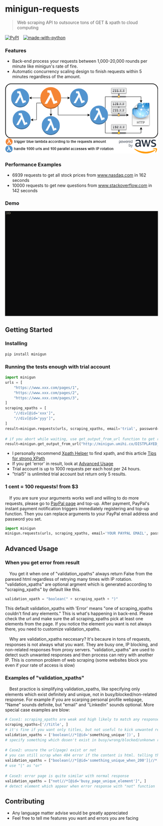  # minigun-requests
> Web scraping API to outsource tons of GET & xpath to cloud computing  

[![PyPI](https://img.shields.io/pypi/v/minigun.svg)](https://pypi.python.org/pypi/minigun)　[![made-with-python](https://img.shields.io/badge/Made%20with-Python-1f425f.svg)](https://www.python.org/)
### Features
+ Back-end process your requests between 1,000-20,000 rounds per minute like minigun's rate of fire.  
+ Automatic concurrency scaling design to finish requests within 5 minutes regardless of the amount.  

![flowchart](/images/flowchart.png)
### Performance Examples
+ 6939 requests to get all stock prices from www.nasdaq.com in 162 seconds  
+ 10000 requests to get new questions from www.stackoverflow.com in 142 seconds  
### Demo
![demo](/images/demo.gif)


## Getting Started
### Installing
```python
pip install minigun
```
### Running the tests enough with trial account
```python
import minigun
urls = [
    "https://www.xxx.com/pages/1",
    "https://www.xxx.com/pages/2",
    "https://www.xxx.com/pages/3",
]
scraping_xpaths = [
    "//div[@id='xxx']",
    "//div[@id='yyy']",
]
result=minigun.requests(urls, scraping_xpaths, email='trial', password='trial')

# if you abort while waiting, use get_output_from_url function to get result
result=minigun.get_output_from_url("http://minigun.umihi.co/DISTPLAYED_NUMBERS.txt")
```
+ I personally recommend [Xpath Helper](https://chrome.google.com/webstore/detail/xpath-helper/hgimnogjllphhhkhlmebbmlgjoejdpjl) to find xpath, and this article [Tips for strong XPath](https://developers.perfectomobile.com/pages/viewpage.action?pageId=13893679)
+ If you get 'error' in result, look at [Advanced Usage](#advanced-usage)  
+ Trial account is up to 1000 requests per each host per 24 hours.  
+ "trial5" is unlimited trial account but return only 5 results.  

### 1 cent = 100 requests! from $3
　If you are sure your arguments works well and willing to do more requests, please go to [PayPal page](#https://ic8ntngzk4.execute-api.us-west-2.amazonaws.com/stage/paypal-topup-page) and top-up.
After payment, PayPal's instant payment notification triggers immediately registering and top-up function.
Then you can replace arguments to your PayPal email address and password you set.
```python
import minigun
minigun.requests(urls, scraping_xpaths, email='YOUR PAYPAL EMAIL', password='YOUR PASSWORD')
```

## Advanced Usage
### When you get error from result
　You get it when one of "validation_xpaths" always return False from the paresed html regardless of retrying many times with IP rotation. "validation_xpaths" are optional argment which is generated according to "scraping_xpaths" by default like this.
```python
validation_xpath = "boolean(" + scraping_xpath + ")"
```
This default validation_xpaths with 'Error' means "one of scraping_xpaths couldn't find any elements." This is what's happening in back-end. Please check the url and make sure the all scraping_xpaths pick at least one elements from the page. If you notice the element you want is not always there, you need to customize validation_xpaths.  

　Why are validation_xpaths neccesary? It's becaure in tons of requests, responses is not always what you want. They are busy one, IP blocking, and non-related responses from proxy servers. "validation_xpaths" are used to detect such unwanted responses and then process can retry with another IP. This is common problem of web scraping (some websites block you even if your rate of access is slow)
### Examples of "validation_xpaths"
　Best practice is simplifying validation_xpaths, like specifying only elements which exist definitely and unique, not in busy/blocked/non-related response. For example if you are scarping personal profile webpage, "Name" sounds definite, but "email" and "LinkedIn" sounds optional. More special case examples are blow:
```python
# Case1: scraping_xpaths are weak and high likely to match any responses
scraping_xpaths=['//title', ] 
# it's fine if you want only titles, but not useful to kick unwanted responses out.
validation_xpaths = ['boolean(//*[@id='something_unique'])', ] 
# specify something which dosen't exist in busy/wrong/blocked/unkonwn responses

# Case2: unsure the url(page) exist or not
# you can still scrap when 404 error if the content is html. telling that 404 is expected response stop retrying
validation_xpaths = ["boolean(//*[@id='something_unique_when_200']|//*[@id='something_unique_when_404'])", ] 
# use "|" as "or"

# Case3: error page is quite similar with normal response
validation_xpaths = ["not(//*[@id='busy_page_unique_element']", ] 
# detect element which appear when error response with "not" function
```
## Contributing
+ Any language matter advise would be greatly appreciated
+ Feel free to tell me features you want and errors you are facing

